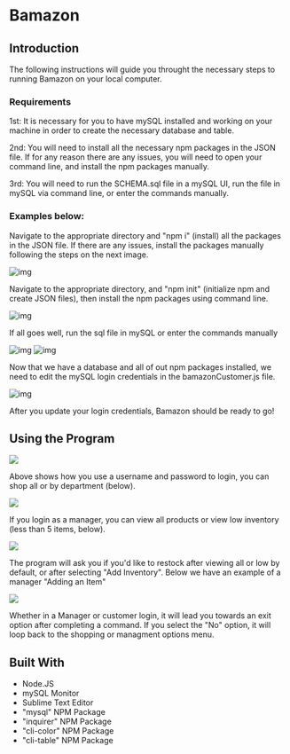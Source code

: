 # Bamazon

<h2>Introduction</h2>
<p>The following instructions will guide you throught the necessary steps to running Bamazon on your local computer.</p>

<h3>Requirements</h3>

<p>1st: It is necessary for you to have mySQL installed and working on your machine in order to create the necessary database and table.</p>

<p>2nd: You will need to install all the necessary npm packages in the JSON file. If for any reason there are any issues, you will need to open your command line, and install the npm packages manually.</p>

<p>3rd: You will need to run the SCHEMA.sql file in a mySQL UI, run the file in mySQL via command line, or enter the commands manually.</p>

<h3>Examples below:</h3>
<p>Navigate to the appropriate directory and "npm i" (install) all the packages in the JSON file. If there are any issues, install the packages manually following the steps on the next image.</p>
<img src="https://github.com/fvaldez421/Bamazon/blob/master/images/nav_inst.JPG" alt="img">

<p>Navigate to the appropriate directory, and "npm init" (initialize npm and create JSON files), then install the npm packages using command line.</p>
<img src="https://github.com/fvaldez421/Bamazon/blob/master/images/npm_init.JPG" alt="img">

<p>If all goes well, run the sql file in mySQL or enter the commands manually</p>
<img src="https://github.com/fvaldez421/Bamazon/blob/master/images/mySQL.JPG" alt="img">
<img src="https://github.com/fvaldez421/Bamazon/blob/master/images/schema.JPG" alt="img">

<p>Now that we have a database and all of out npm packages installed, we need to edit the mySQL login credentials in the bamazonCustomer.js file.</p>
<img src="https://github.com/fvaldez421/Bamazon/blob/master/images/login.JPG" alt="img">
<p>After you update your login credentials, Bamazon should be ready to go!</p>


<h2>Using the Program</h2>

<img src="https://github.com/fvaldez421/Bamazon/blob/master/images/shop_all.JPG">
<p>Above shows how you use a username and password to login, you can shop all or by department (below).</p>
<img src="https://github.com/fvaldez421/Bamazon/blob/master/images/shop_dept.JPG">

<p>If you login as a manager, you can view all products or view low inventory (less than 5 items, below).</p>
<img src="https://github.com/fvaldez421/Bamazon/blob/master/images/man_low.JPG">
<p>The program will ask you if you'd like to restock after viewing all or low by default, or after selecting "Add Inventory". Below we have an example of a manager "Adding an Item"</p>
<img src="https://github.com/fvaldez421/Bamazon/blob/master/images/add_prod.JPG">

<p>Whether in a Manager or customer login, it will lead you towards an exit option after completing a command. If you select the "No" option, it will loop back to the shopping or managment options menu.</p>


<h2>Built With</h2>
<ul>
	<li>Node.JS</li>
	<li>mySQL Monitor</li>
	<li>Sublime Text Editor</li>
	<li>"mysql" NPM Package</li>
	<li>"inquirer" NPM Package</li>
	<li>"cli-color" NPM Package</li>
	<li>"cli-table" NPM Package</li>
</ul>


  
